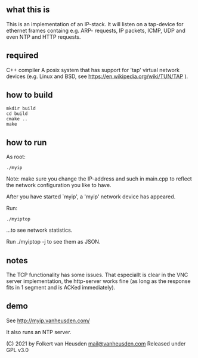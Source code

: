 what this is
------------
This is an implementation of an IP-stack.
It will listen on a tap-device for ethernet frames containg e.g. ARP-
requests, IP packets, ICMP, UDP and even NTP and HTTP requests.


required
--------
C++ compiler
A posix system that has support for 'tap' virtual network devices (e.g.
Linux and BSD, see https://en.wikipedia.org/wiki/TUN/TAP ).


how to build
------------
	mkdir build
	cd build
	cmake ..
	make


how to run
----------
As root:

	./myip

Note: make sure you change the IP-address and such in main.cpp to reflect
the network configuration you like to have.

After you have started `myip', a 'myip' network device has appeared.

Run:

	./myiptop

...to see network statistics.

Run ./myiptop -j to see them as JSON.


notes
-----
The TCP functionality has some issues. That especiallt is clear in the
VNC server implementation, the http-server works fine (as long as the
response fits in 1 segment and is ACKed immediately).


demo
----
See http://myip.vanheusden.com/

It also runs an NTP server.


(C) 2021 by Folkert van Heusden <mail@vanheusden.com>
Released under GPL v3.0

